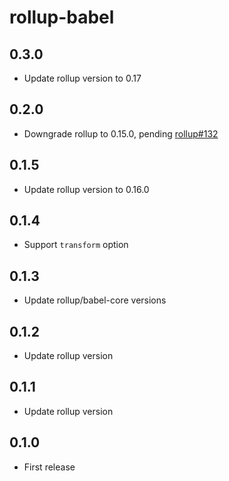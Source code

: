 # rollup-babel

## 0.3.0

* Update rollup version to 0.17

## 0.2.0

* Downgrade rollup to 0.15.0, pending [rollup#132](https://github.com/rollup/rollup/issues/132)

## 0.1.5

* Update rollup version to 0.16.0

## 0.1.4

* Support `transform` option

## 0.1.3

* Update rollup/babel-core versions

## 0.1.2

* Update rollup version

## 0.1.1

* Update rollup version

## 0.1.0

* First release
